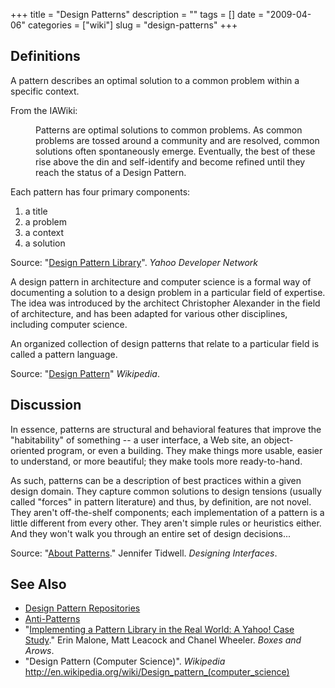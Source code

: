 +++
title = "Design Patterns"
description = ""
tags = []
date = "2009-04-06"
categories = ["wiki"]
slug = "design-patterns"
+++




<h2 id="toc0">Definitions</h2>
<p>A pattern describes an optimal solution to a common problem within a specific context.</p>

<p>From the IAWiki:</p>

<dl>
        <dd>Patterns are optimal solutions to common problems. As common problems are tossed around a community and are resolved, common solutions often spontaneously emerge. Eventually, the best of these rise above the din and self-identify and become refined until they reach the status of a Design Pattern.</dd>
</dl>

<p>Each pattern has four primary components:</p>

<ol>
    <li> a title</li>
    <li> a problem</li>
    <li> a context</li>
    <li> a solution</li>
</ol>

<p>Source: &quot;<a href="http://developer.yahoo.com/ypatterns/page.php?page=lifecycle">Design Pattern Library</a>&quot;. <em>Yahoo Developer Network</em></p>

<p>A design pattern in architecture and computer science is a formal way of documenting a solution to a design problem in a particular field of expertise. The idea was introduced by the architect Christopher Alexander in the field of architecture, and has been adapted for various other disciplines, including computer science.</p>

<p>An organized collection of design patterns that relate to a particular field is called a pattern language.</p>

<p>Source: &quot;<a href="http://en.wikipedia.org/wiki/Design_pattern">Design Pattern</a>&quot; <em>Wikipedia</em>.</p>


<h2 id="toc1">Discussion</h2>
<p>In essence, patterns are structural and behavioral features that improve the &quot;habitability&quot; of something -- a user interface, a Web site, an object-oriented program, or even a building. They make things more usable, easier to understand, or more beautiful; they make tools more ready-to-hand.</p>

<p>As such, patterns can be a description of best practices within a given design domain. They capture common solutions to design tensions (usually called &quot;forces&quot; in pattern literature) and thus, by definition, are not novel. They aren't off-the-shelf components; each implementation of a pattern is a little different from every other. They aren't simple rules or heuristics either. And they won't walk you through an entire set of design decisions...</p>

<p>Source: &quot;<a href="http://designinginterfaces.com/About_Patterns">About Patterns</a>.&quot; Jennifer Tidwell. <em>Designing Interfaces</em>.</p>


<h2 id="toc2">See Also</h2>
<ul>
    <li> <a href="/design/design-pattern-repositories/">Design Pattern Repositories</a></li>
    <li> <a href="/design/anti-patterns/">Anti-Patterns</a></li>
    <li> &quot;<a href="http://www.boxesandarrows.com/view/implementing_a_pattern_library_in_the_real_world_a_yahoo_case_study">Implementing a Pattern Library in the Real World: A Yahoo! Case Study</a>.&quot; Erin Malone,  Matt Leacock and  Chanel Wheeler. <em>Boxes and Arows</em>.</li>
    <li> &quot;Design Pattern (Computer Science)&quot;. <em>Wikipedia</em> <a href="http://en.wikipedia.org/wiki/Design_pattern_(computer_science)">http://en.wikipedia.org/wiki/Design_pattern_(computer_science)</a> </li>
</ul>
